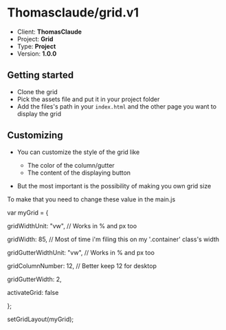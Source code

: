 # Thomasclaude/grid.v1

- Client: __ThomasClaude__
- Project: __Grid__
- Type: __Project__
- Version: __1.0.0__

## Getting started

- Clone the grid
- Pick the assets file and put it in your project folder
- Add the files's path in your `index.html` and the other page you want to display the grid

## Customizing

- You can customize the style of the grid like
  - The color of the column/gutter
  - The content of the displaying button
  
- But the most important is the possibility of making you own grid size

To make that you need to change these value in the main.js


var myGrid = {

  gridWidthUnit: "vw", // Works in % and px too 
  
  gridWidth: 85, // Most of time i'm filing this on my '.container' class's width
  
  gridGutterWidthUnit: "vw", // Works in % and px too 
  
  gridColumnNumber: 12, // Better keep 12 for desktop
  
  gridGutterWidth: 2,
  
  activateGrid: false
  
};


setGridLayout(myGrid);

